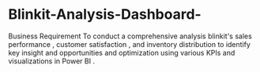 # Blinkit-Analysis-Dashboard-
Business Requirement To  conduct a comprehensive analysis blinkit's sales performance , customer satisfaction , and inventory distribution to identify key insight and opportunities and optimization using various  KPIs and visualizations in Power BI .
